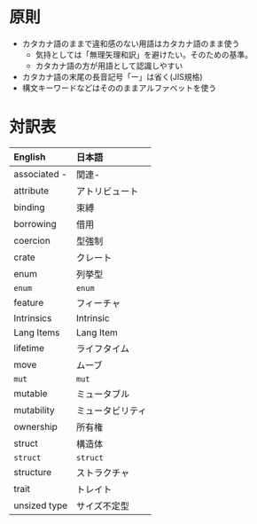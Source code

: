 # 原則

* カタカナ語のままで違和感のない用語はカタカナ語のまま使う
  + 気持としては「無理矢理和訳」を避けたい。そのための基準。
  + カタカナ語の方が用語として認識しやすい
* カタカナ語の末尾の長音記号「ー」は省く(JIS規格)
* 構文キーワードなどはそののままアルファベットを使う

# 対訳表

| English      | 日本語
|:-------------|:------
| associated - | 関連-
| attribute    | アトリビュート
| binding      | 束縛
| borrowing    | 借用
| coercion     | 型強制
| crate        | クレート
|  enum        | 列挙型
| `enum`       | `enum`
| feature      | フィーチャ
| Intrinsics   | Intrinsic
| Lang Items   | Lang Item
| lifetime     | ライフタイム
| move         | ムーブ
| `mut`        | `mut`
| mutable      | ミュータブル
| mutability   | ミュータビリティ
| ownership    | 所有権
| struct       | 構造体
| `struct`     | `struct`
| structure    | ストラクチャ
| trait        | トレイト
| unsized type | サイズ不定型
